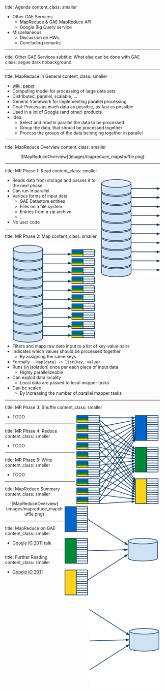 
title: Agenda
content_class: smaller

- Other GAE Services
	- MapReduce & GAE MapReduce API
	- Google Big Query service
- Miscellaneous
	- Discussion on HWs.
	- Concluding remarks

---

title: Other GAE Services
subtitle: What else can be done with GAE	
class: segue dark nobackground

---

title: MapReduce in General
content_class: smaller

- [wiki](http://en.wikipedia.org/wiki/MapReduce), [paper](http://research.google.com/archive/mapreduce.html)
- Computing model for processing of large data sets
- Distributed, parallel, scalable, ...
- General framework for implementing parallel processing
- Goal: Process as much data as possible, as fast as possible
- Used in a lot of Google (and other) products
- Idea:
	- Select and read in parallel the data to be processed 
	- Group the data, that should be processed together
	- Process the groups of the data belonging together in parallel

---

title: MapReduce Overview
content_class: smaller

<center>
![MapReduceOverview](images/mapreduce_mapshuffle.png)
</center>

---

title: MR Phase 1: Read
content_class: smaller

<img alt="Map" src="images/mr-read.png" style="float: right" />

- Reads data from storage and passes it to the next phase
- Can run in parallel
- Various forms of input data
	- GAE Datastore entities
	- Files on a file system
	- Entries from a zip archive
	- ...
- No user code 
	 

---

title: MR Phase 2: Map
content_class: smaller

<img alt="Map" src="images/mr-map.png"  style="float: right" />

- Filters and maps raw data input to a list of key-value pairs 
- Indicates which values should be processed together 
	- By assigning the same keys
- Formally &mdash; `Map(data) -> list(key, value)`
- Runs (in isolation) once per each piece of input data
	- Highly parallelizeable
- Can exploit data locality
	- Local data are passed to local mapper tasks
- Can be scaled
	- By increasing the number of parallel mapper tasks
	 

---

title: MR Phase 3: Shuffle
content_class: smaller

<img alt="Map" src="images/mr-shuffle.png"  style="float: right" />

- TODO

---

title: MR Phase 4: Reduce
content_class: smaller

<img alt="Map" src="images/mr-reduce.png"  style="float: right" />

- TODO

---

title: MR Phase 5: Write
content_class: smaller

<img alt="Map" src="images/mr-write.png"  style="float: right" />

- TODO

---

title: MapReduce Summary
content_class: smaller

<center>
![MapReduceOverview](images/mapreduce_mapshuffle.png)
</center>

---

title: MapReduce on GAE
content_class: smaller

- [Google IO 2011 talk](http://www.google.com/events/io/2011/sessions/app-engine-mapreduce.html)

---

title: Further Reading
content_class: smaller

- [Google IO 2011](http://www.google.com/events/io/2011/sessions.html)
